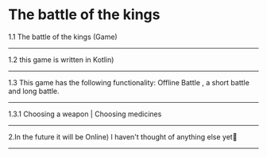 # The battle of the kings
1.1 The battle of the kings (Game)
_________________

1.2 this game is written in Kotlin)
_________________

1.3 This game has the following functionality: Offline Battle , a short battle and long battle.
_________________

1.3.1 Choosing a weapon | Choosing medicines
_________________

2.In the future it will be Online) I haven't thought of anything else yet🦫
_________________
